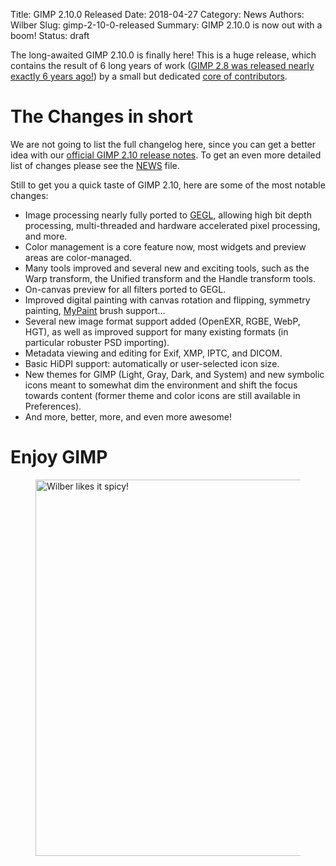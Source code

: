 Title: GIMP 2.10.0 Released
Date: 2018-04-27
Category: News
Authors: Wilber
Slug: gimp-2-10-0-released
Summary: GIMP 2.10.0 is now out with a boom!
Status: draft

The long-awaited GIMP 2.10.0 is finally here! This is a huge release,
which contains the result of 6 long years of work ([GIMP
2.8 was released nearly exactly 6 years
ago!](https://www.gimp.org/news/2012/05/03/gimp-28-released/)) by a
small but dedicated [core of
contributors](https://www.openhub.net/p/gimp/contributors/summary).

# The Changes in short #

We are not going to list the full changelog here, since you can get a
better idea with our [official GIMP 2.10 release
notes](https://ww.gimp.org/release-notes/gimp-2.10.html). To get an even more
detailed list of changes please see the
[NEWS](https://git.gnome.org/browse/gimp/tree/NEWS) file.

Still to get you a quick taste of GIMP 2.10, here are some of the most
notable changes:

* Image processing nearly fully ported to [GEGL](https://gegl.org),
  allowing high bit depth processing, multi-threaded and hardware
  accelerated pixel processing, and more.
* Color management is a core feature now, most widgets and preview areas
  are color-managed.
* Many tools improved and several new and exciting tools, such as the
  Warp transform, the Unified transform and the Handle transform tools.
* On-canvas preview for all filters ported to GEGL.
* Improved digital painting with canvas rotation and flipping, symmetry
  painting, [MyPaint](http://mypaint.org/) brush support…
* Several new image format support added (OpenEXR, RGBE, WebP, HGT), as
  well as improved support for many existing formats (in particular
  robuster PSD importing).
* Metadata viewing and editing for Exif, XMP, IPTC, and DICOM.
* Basic HiDPI support: automatically or user-selected icon size.
* New themes for GIMP (Light, Gray, Dark, and System) and new symbolic
  icons meant to somewhat dim the environment and shift the focus
  towards content (former theme and color icons are still available in
  Preferences).
* And more, better, more, and even more awesome!

# Enjoy GIMP #

<figure>
    <img src="{attach}gimp-2-10-0-Wilber-pepper.png" alt="Wilber likes it spicy!" width='714' height='602' />
</figure>
